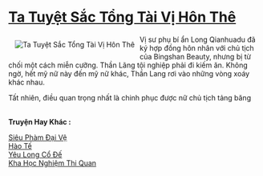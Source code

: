 <a href="https://truyenwiki.net/ta-tuyet-sac-tong-tai-vi-hon-the.35003/" title="Ta Tuyệt Sắc Tổng Tài Vị Hôn Thê"><h1>Ta Tuyệt Sắc Tổng Tài Vị Hôn Thê</h1></a><div style="display:table"><img align="right" style="float: left; padding: 10px;" src="https://truyenwiki.net/a/img/str/src/35003.jpg" alt="Ta Tuyệt Sắc Tổng Tài Vị Hôn Thê">Vị sư phụ bí ẩn Long Qianhuadu đã ký hợp đồng hôn nhân với chủ tịch của Bingshan Beauty, nhưng bị từ chối một cách miễn cưỡng. Thần Lãng tội nghiệp phải đi kiếm ăn. Không ngờ, hết mỹ nữ này đến mỹ nữ khác, Thần Lang rơi vào những vòng xoáy khác nhau.<p></p> Tất nhiên, điều quan trọng nhất là chinh phục được nữ chủ tịch tảng băng</div><p><br><b>Truyện Hay Khác :</b></p><a href="https://truyenwiki.net/sieu-pham-dai-ve.36196/" alt="Siêu Phàm Đại Vệ">Siêu Phàm Đại Vệ</a><br/><a href="https://github.com/nownovels/wikidich/tree/master/truyenhay/36086" alt="Hào Tế">Hào Tế</a><br/><a href="https://github.com/nownovels/wikidich/tree/master/truyenhay/35773" alt="Yêu Long Cổ Đế">Yêu Long Cổ Đế</a><br/><a href="https://github.com/nownovels/wikidich/tree/master/truyenhay/35493" alt="Kha Học Nghiệm Thi Quan">Kha Học Nghiệm Thi Quan</a><br/>